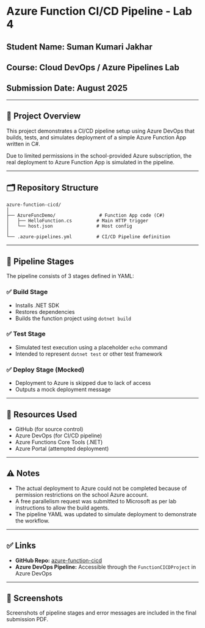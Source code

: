 # Azure Function CI/CD Pipeline - Lab 4

## Student Name: Suman Kumari Jakhar  
## Course: Cloud DevOps / Azure Pipelines Lab  
## Submission Date: August 2025

---

## 🔧 Project Overview

This project demonstrates a CI/CD pipeline setup using Azure DevOps that builds, tests, and simulates deployment of a simple Azure Function App written in C#.

Due to limited permissions in the school-provided Azure subscription, the real deployment to Azure Function App is simulated in the pipeline.

---

## 🗂️ Repository Structure

```
azure-function-cicd/
│
├── AzureFuncDemo/                # Function App code (C#)
│   ├── HelloFunction.cs         # Main HTTP trigger
│   └── host.json                # Host config
│
└── .azure-pipelines.yml         # CI/CD Pipeline definition
```

---

## 🚀 Pipeline Stages

The pipeline consists of 3 stages defined in YAML:

### ✅ Build Stage
- Installs .NET SDK
- Restores dependencies
- Builds the function project using `dotnet build`

### ✅ Test Stage
- Simulated test execution using a placeholder `echo` command
- Intended to represent `dotnet test` or other test framework

### ✅ Deploy Stage (Mocked)
- Deployment to Azure is skipped due to lack of access
- Outputs a mock deployment message

---

## 🔗 Resources Used

- GitHub (for source control)
- Azure DevOps (for CI/CD pipeline)
- Azure Functions Core Tools (.NET)
- Azure Portal (attempted deployment)

---

## ⚠️ Notes

- The actual deployment to Azure could not be completed because of permission restrictions on the school Azure account.
- A free parallelism request was submitted to Microsoft as per lab instructions to allow the build agents.
- The pipeline YAML was updated to simulate deployment to demonstrate the workflow.

---

## ✅ Links

- **GitHub Repo:** [azure-function-cicd](https://github.com/sumankumarijakhar/azure-function-cicd)
- **Azure DevOps Pipeline:** Accessible through the `FunctionCICDProject` in Azure DevOps

---

## 📸 Screenshots

Screenshots of pipeline stages and error messages are included in the final submission PDF.
